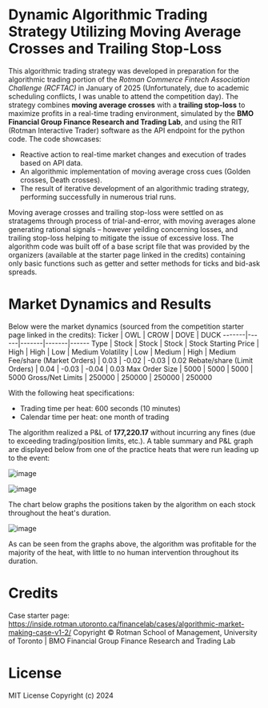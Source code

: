 # Dynamic Algorithmic Trading Strategy Utilizing Moving Average Crosses and Trailing Stop-Loss

This algorithmic trading strategy was developed in preparation for the algorithmic trading portion of the *Rotman Commerce Fintech Association Challenge (RCFTAC)* in January of 2025 (Unfortunately, due to academic scheduling conflicts, I was unable to attend the competition day). The strategy combines **moving average crosses** with a **trailing stop-loss** to maximize profits in a real-time trading environment, simulated by the **BMO Financial Group Finance Research and Trading Lab**, and using the RIT (Rotman Interactive Trader) software as the API endpoint for the python code. The code showcases:

- Reactive action to real-time market changes and execution of trades based on API data.
- An algorithmic implementation of moving average cross cues (Golden crosses, Death crosses).
- The result of iterative development of an algorithmic trading strategy, performing successfully in numerous trial runs.

Moving average crosses and trailing stop-loss were settled on as stratagems through process of trial-and-error, with moving averages alone generating rational signals – however yeilding concerning losses, and trailing stop-loss helping to mitigate the issue of excessive loss. The algorithm code was built off of a base script file that was provided by the organizers (available at the starter page linked in the credits) containing only basic functions such as getter and setter methods for ticks and bid-ask spreads.

# Market Dynamics and Results
Below were the market dynamics (sourced from the competition starter page linked in the credits):
Ticker |	OWL |	CROW	| DOVE	| DUCK
-------|------|-------|-------|------
Type |	Stock |	Stock |	Stock |	Stock
Starting Price |	High |	High |	Low	| Medium
Volatility |	Low	| Medium |	High |	Medium
Fee/share (Market Orders) |	0.03 |	-0.02 |	-0.03 |	0.02
Rebate/share (Limit Orders)	| 0.04	| -0.03	| -0.04	| 0.03
Max Order Size	| 5000	| 5000	| 5000	| 5000
Gross/Net Limits	| 250000	| 250000	| 250000	| 250000

With the following heat specifications:

- Trading time per heat: 600 seconds (10 minutes)
- Calendar time per heat: one month of trading

The algorithm realized a P&L of **177,220.17** without incurring any fines (due to exceeding trading/position limits, etc.). A table summary and P&L graph are displayed below from one of the practice heats that were run leading up to the event:

![image](https://github.com/user-attachments/assets/d54ff6cc-dc5f-4843-8e33-be54ee87e7e5)

![image](https://github.com/user-attachments/assets/74793c6e-56fb-497d-b47e-1f9cab6a5808)

The chart below graphs the positions taken by the algorithm on each stock throughout the heat's duration.

![image](https://github.com/user-attachments/assets/62090406-ef6e-4971-b46e-6ffb8294e7d3)

As can be seen from the graphs above, the algorithm was profitable for the majority of the heat, with little to no human intervention throughout its duration.

# Credits

Case starter page: https://inside.rotman.utoronto.ca/financelab/cases/algorithmic-market-making-case-v1-2/ Copyright © Rotman School of Management, University of Toronto | BMO Financial Group Finance Research and Trading Lab

# License
MIT License Copyright (c) 2024
